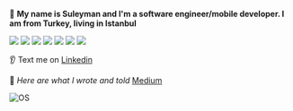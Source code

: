 :raising_hand: **My name is Suleyman and I'm a software engineer/mobile developer. I am from Turkey, living in Istanbul** 

![](https://img.shields.io/badge/Code-Kotlin-informational?style=flat&logo=<LOGO_NAME>&logoColor=black&color=yellow)
![](https://img.shields.io/badge/Code-Java-informational?style=flat&logo=<LOGO_NAME>&logoColor=black&color=yellow)
![](https://img.shields.io/badge/Code-ReactNative-informational?style=flat&logo=<LOGO_NAME>&logoColor=black&color=yellow)
![](https://img.shields.io/badge/Code-NodeJS-informational?style=flat&logo=<LOGO_NAME>&logoColor=black&color=yellow)
![](https://img.shields.io/badge/OS-MacOS-informational?style=flat&logo=<LOGO_NAME>&logoColor=black&color=yellow)
![](https://img.shields.io/badge/OS-Microsoft-informational?style=flat&logo=<LOGO_NAME>&logoColor=black&color=yellow)
![](https://img.shields.io/badge/OS-Linux(Ubuntu)-informational?style=flat&logo=<LOGO_NAME>&logoColor=black&color=yellow)

:ear: Text me on [Linkedin](https://www.linkedin.com/in/basaransuleyman/) 

:gem: *Here are what I wrote and told* [Medium](https://basaransuleyman.medium.com/)

![OS](https://i.guim.co.uk/img/static/sys-images/Guardian/Pix/pictures/2014/10/2/1412248789926/f7a97e1d-1915-45fd-b8c5-20e5d934ed73-620x371.png?width=445&quality=45&auto=format&fit=max&dpr=2&s=00e127e43000ecd6f435e012afcdf930)

